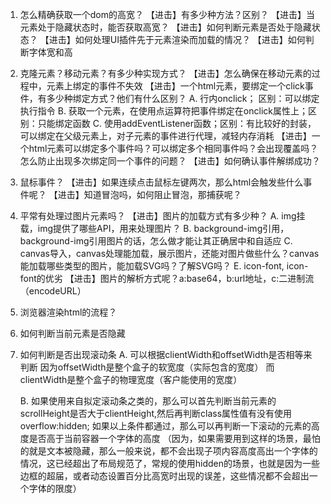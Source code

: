 1. 怎么精确获取一个dom的高宽？
【进击】有多少种方法？区别？
【进击】当元素处于隐藏状态时，能否获取高宽？
【进击】如何判断元素是否处于隐藏状态？
【进击】如何处理UI插件先于元素渲染而加载的情况？
【进击】如何判断字体宽和高

2. 克隆元素？移动元素？有多少种实现方式？
【进击】怎么确保在移动元素的过程中，元素上绑定的事件不失效
【进击】一个html元素，要绑定一个click事件，有多少种绑定方式？他们有什么区别？
	A. 行内onclick； 区别：可以绑定执行指令
	B. 获取一个元素，在使用点运算符把事件绑定在onclick属性上；区别：只能绑定函数
	C. 使用addEventListener函数；区别：有比较好的封装，可以绑定在父级元素上，对子元素的事件进行代理，减轻内存消耗
【进击】一个html元素可以绑定多个事件吗？可以绑定多个相同事件吗？会出现覆盖吗？怎么防止出现多次绑定同一个事件的问题？
【进击】如何确认事件解绑成功？


4. 鼠标事件？
【进击】如果连续点击鼠标左键两次，那么html会触发些什么事件呢？
【进击】知道冒泡吗，如何阻止冒泡，那捕获呢？


5. 平常有处理过图片元素吗？
【进击】图片的加载方式有多少种？
	A. img挂载，img提供了哪些API，用来处理图片？
	B. background-img引用，background-img引用图片的话，怎么做才能让其正确居中和自适应
	C. canvas导入，canvas处理能加载，展示图片，还能对图片做些什么？canvas能加载哪些类型的图片，能加载SVG吗？了解SVG吗？
	E. icon-font, icon-font的优劣
【进击】图片的解析方式呢？a:base64，b:url地址，c:二进制流（encodeURL）


6. 浏览器渲染html的流程？

7. 如何判断当前元素是否隐藏

8. 如何判断是否出现滚动条
	A. 可以根据clientWidth和offsetWidth是否相等来判断
	因为offsetWidth是整个盒子的软宽度（实际包含的宽度）
	而clientWidth是整个盒子的物理宽度（客户能使用的宽度）

	B. 如果使用来自拟定滚动条之类的，那么可以首先判断当前元素的scrollHeight是否大于clientHeight,然后再判断class属性值有没有使用overflow:hidden;
	如果以上条件都通过，那么可以再判断一下滚动的元素的高度是否高于当前容器一个字体的高度
	（因为，如果需要用到这样的场景，最怕的就是文本被隐藏，那么一般来说，都不会出现子项内容高度高出一个字体的情况，这已经超出了布局规范了，常规的使用hidden的场景，也就是因为一些边框的超届，或者动态设置百分比高宽时出现的误差，这些情况都不会超出一个字体的限度）

